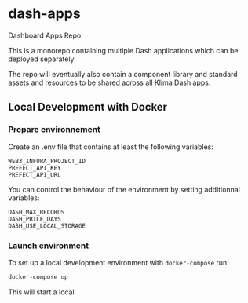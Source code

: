# dash-apps

Dashboard Apps Repo

This is a monorepo containing multiple Dash applications which can be deployed separately

The repo will eventually also contain a component library and standard assets and resources
to be shared across all Klima Dash apps.

## Local Development with Docker

### Prepare environnement

Create an .env file that contains at least the following variables:

```
WEB3_INFURA_PROJECT_ID
PREFECT_API_KEY
PREFECT_API_URL
```

You can control the behaviour of the environment by setting additionnal variables:

```
DASH_MAX_RECORDS
DASH_PRICE_DAYS
DASH_USE_LOCAL_STORAGE
```

### Launch environment

To set up a local development environment with `docker-compose` run:

```bash
docker-compose up
```

This will start a local
